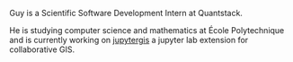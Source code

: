 Guy is a Scientific Software Development Intern at Quantstack.

He is studying computer science and mathematics at École Polytechnique and is currently working on [jupytergis](https://github.com/geojupyter/jupytergis) a jupyter lab extension for collaborative GIS.
